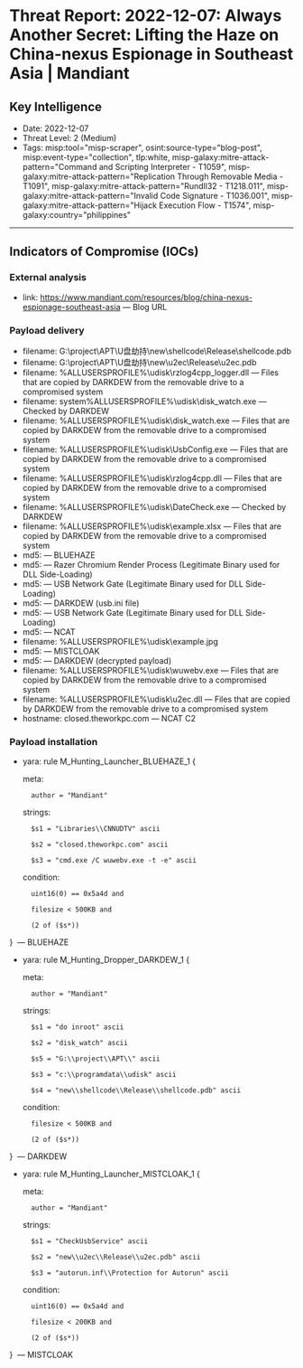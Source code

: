 # Threat Report: 2022-12-07: Always Another Secret: Lifting the Haze on China-nexus Espionage in Southeast Asia | Mandiant


## Key Intelligence
* Date: 2022-12-07
* Threat Level: 2 (Medium)
* Tags: misp:tool="misp-scraper", osint:source-type="blog-post", misp:event-type="collection", tlp:white, misp-galaxy:mitre-attack-pattern="Command and Scripting Interpreter - T1059", misp-galaxy:mitre-attack-pattern="Replication Through Removable Media - T1091", misp-galaxy:mitre-attack-pattern="Rundll32 - T1218.011", misp-galaxy:mitre-attack-pattern="Invalid Code Signature - T1036.001", misp-galaxy:mitre-attack-pattern="Hijack Execution Flow - T1574", misp-galaxy:country="philippines"

---

## Indicators of Compromise (IOCs)
### External analysis
* link: https://www.mandiant.com/resources/blog/china-nexus-espionage-southeast-asia — Blog URL

### Payload delivery
* filename: G:\project\APT\U盘劫持\new\shellcode\Release\shellcode.pdb
* filename: G:\project\APT\U盘劫持\new\u2ec\Release\u2ec.pdb
* filename: %ALLUSERSPROFILE%\udisk\rzlog4cpp\_logger.dll — Files that are copied by DARKDEW from the removable drive to a compromised system
* filename: system%ALLUSERSPROFILE%\udisk\disk_watch.exe — Checked by DARKDEW
* filename: %ALLUSERSPROFILE%\udisk\disk_watch.exe — Files that are copied by DARKDEW from the removable drive to a compromised system
* filename: %ALLUSERSPROFILE%\udisk\UsbConfig.exe — Files that are copied by DARKDEW from the removable drive to a compromised system
* filename: %ALLUSERSPROFILE%\udisk\rzlog4cpp.dll — Files that are copied by DARKDEW from the removable drive to a compromised system
* filename: %ALLUSERSPROFILE%\udisk\DateCheck.exe — Checked by DARKDEW
* filename: %ALLUSERSPROFILE%\udisk\example.xlsx — Files that are copied by DARKDEW from the removable drive to a compromised system
* md5: <md5> — BLUEHAZE
* md5: <md5> — Razer Chromium Render Process (Legitimate Binary used for DLL Side-Loading)
* md5: <md5> — USB Network Gate (Legitimate Binary used for DLL Side-Loading)
* md5: <md5> — DARKDEW (usb.ini file)
* md5: <md5> — USB Network Gate (Legitimate Binary used for DLL Side-Loading)
* md5: <md5> — NCAT
* filename: %ALLUSERSPROFILE%\udisk\example.jpg
* md5: <md5> — MISTCLOAK
* md5: <md5> — DARKDEW (decrypted payload)
* filename: %ALLUSERSPROFILE%\udisk\wuwebv.exe — Files that are copied by DARKDEW from the removable drive to a compromised system
* filename: %ALLUSERSPROFILE%\udisk\u2ec.dll — Files that are copied by DARKDEW from the removable drive to a compromised system
* hostname: closed.theworkpc.com — NCAT C2

### Payload installation
* yara: rule M_Hunting_Launcher_BLUEHAZE_1 { 

    meta: 

        author = "Mandiant" 

    strings: 

        $s1 = "Libraries\\CNNUDTV" ascii 

        $s2 = "closed.theworkpc.com" ascii 

        $s3 = "cmd.exe /C wuwebv.exe -t -e" ascii 

    condition: 

        uint16(0) == 0x5a4d and 

        filesize < 500KB and 

        (2 of ($s*)) 

}  — BLUEHAZE
* yara: rule M_Hunting_Dropper_DARKDEW_1 { 

    meta: 

        author = "Mandiant" 

    strings: 

        $s1 = "do inroot" ascii 

        $s2 = "disk_watch" ascii 

        $s5 = "G:\\project\\APT\\" ascii 

        $s3 = "c:\\programdata\\udisk" ascii 

        $s4 = "new\\shellcode\\Release\\shellcode.pdb" ascii 

    condition: 

        filesize < 500KB and 

        (2 of ($s*)) 

}  — DARKDEW
* yara: rule M_Hunting_Launcher_MISTCLOAK_1 { 

    meta: 

        author = "Mandiant" 

    strings: 

        $s1 = "CheckUsbService" ascii 

        $s2 = "new\\u2ec\\Release\\u2ec.pdb" ascii 

        $s3 = "autorun.inf\\Protection for Autorun" ascii 

    condition: 

        uint16(0) == 0x5a4d and 

        filesize < 200KB and 

        (2 of ($s*)) 

}  — MISTCLOAK
